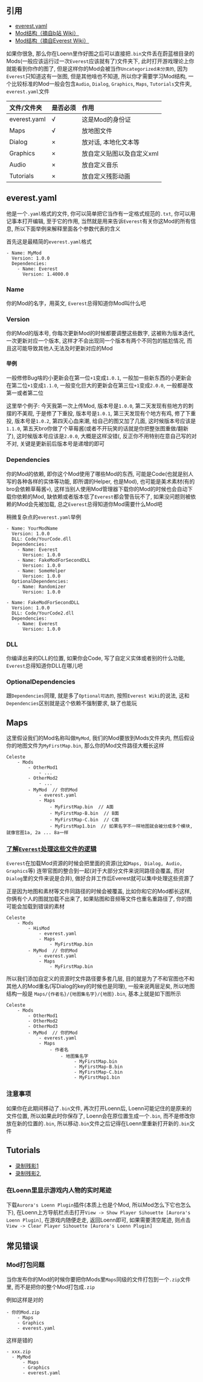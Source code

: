 ## 引用

* [everest.yaml](https://github.com/EverestAPI/Resources/wiki/everest.yaml-Setup)
* [Mod结构（摘自b站 Wiki）](https://wiki.biligame.com/celeste/Mod%E7%BB%93%E6%9E%84)
* [Mod结构（摘自Everest Wiki）](https://github.com/EverestAPI/Resources/wiki/Mod-Structure)

如果你很急, 那么你在Loenn里作好图之后可以直接把`.bin`文件丢在蔚蓝根目录的Mods(一般应该运行过一次`Everest`应该就有了)文件夹下, 此时打开游戏理论上你就能看到你作的图了,
但是这样你的Mod会被当作`Uncategorized未分类的`, 因为`Everest`只知道这有一张图, 但是其他啥也不知道, 所以你才需要学习Mod结构,
一个比较标准的Mod一般会包含`Audio`, `Dialog`, `Graphics`, `Maps`, `Tutorials`文件夹, `everest.yaml`文件

| 文件/文件夹       | 是否必须 | 作用             |
|:-------------|:-----|:---------------|
| everest.yaml | √    | 这是Mod的身份证      |
| Maps         | √    | 放地图文件          |
| Dialog       | ×    | 放对话, 本地化文本等    |
| Graphics     | ×    | 放自定义贴图以及自定义xml |
| Audio        | ×    | 放自定义音乐         |
| Tutorials    | ×    | 放自定义残影动画       |

## everest.yaml

他是一个`.yaml`格式的文件, 你可以简单把它当作有一定格式规范的`.txt`, 你可以用记事本打开编辑,
至于它的作用, 当然就是用来告诉`Everest`有关你这Mod的所有信息, 所以下面举例来解释里面各个参数代表的含义

首先这是最精简的`everest.yaml`格式

```
- Name: MyMod
  Version: 1.0.0 
  Dependencies:
    - Name: Everest
      Version: 1.4000.0
```

### Name

你的Mod的名字，用英文, `Everest`总得知道你Mod叫什么吧

### Version

你的Mod的版本号, 你每次更新Mod的时候都要调整这些数字, 这被称为版本迭代, 一次更新对应一个版本, 这样才不会出现同一个版本有两个不同包的尴尬情况, 而且这可能导致其他人无法及时更新对应的Mod

#### 举例

一般修修Bug啥的小更新会在第一位`+1`变成`1.0.1`, 一般加一些新东西的小更新会在第二位`+1`变成`1.1.0`, 一般变化巨大的更新会在第三位`+1`变成`2.0.0`, 一般都是改第一或者第二位

这里举个例子: 今天我第一次上传Mod, 版本号是`1.0.0`, 第二天发现有些地方的刺摆的不美观, 于是修了下重投, 版本号是`1.0.1`, 第三天发现有个地方有鸡, 修了下重投, 版本号是`1.0.2`, 第四天心血来潮,
给自己的图又加了几面, 这时候版本号应该是`1.1.0`, 第五天bro你做了个草莓酱(或者不开玩笑的话就是你把整张图重做/翻新了), 这时候版本号应该是`2.0.0`, 大概是这样没错(, 反正你不用特别在意自己写的对不对, 关键是更新前后版本号是递增的即可

### Dependencies

你的Mod的依赖, 即你这个Mod使用了哪些Mod的东西, 可能是Code(也就是别人写的各种各样的实体等功能, 即所谓的Helper, 也是Mod), 也可能是美术素材(有的bro会依赖草莓酱💀),
这样当别人使用Mod管理器下载你的Mod的时候也会自动下载你依赖的Mod, 缺依赖或者版本低了`Everest`都会警告玩不了, 如果没问题则被依赖的Mod会先被加载, 总之`Everest`总得知道你Mod需要什么Mod吧

稍微复杂点的`everest.yaml`举例

```
- Name: YourModName
  Version: 1.0.0
  DLL: Code/YourCode.dll
  Dependencies:
    - Name: Everest
      Version: 1.0.0
    - Name: FakeModForSecondDLL
      Version: 1.0.0
    - Name: SomeHelper
      Version: 1.0.0
  OptionalDependencies:
    - Name: Randomizer
      Version: 1.0.0

- Name: FakeModForSecondDLL
  Version: 1.0.0
  DLL: Code/YourCode2.dll
  Dependencies:
    - Name: Everest
      Version: 1.0.0
```

### DLL

你编译出来的DLL的位置, 如果你会Code, 写了自定义实体或者别的什么功能, `Everest`总得知道你DLL在哪儿吧

### OptionalDependencies

跟`Dependencies`同理, 就是多了`Optional可选的`, 按照`Everest Wiki`的说法, 这和`Dependencies`区别就是这个依赖不强制要求, 缺了也能玩

## Maps

这里假设我们的Mod名称叫做`MyMod`, 我们的Mod要放到Mods文件夹内, 然后假设你的地图文件为`MyFirstMap.bin`, 那么你的Mod文件路径大概长这样

```
Celeste
    - Mods
        - OtherMod1
            - ...
        - OtherMod2
            - ...
        - MyMod  // 你的Mod
            - everest.yaml
            - Maps 
                - MyFirstMap.bin  // A面
                - MyFirstMap-B.bin  // B面
                - MyFirstMap-C.bin  // C面
                - MyFirstMap1.bin  // 如果名字不一样地图就会被分成多个模块, 就像官图1a, 2a ... 8a一样
```

### [了解`Everest`处理这些文件的逻辑](https://github.com/EverestAPI/Resources/wiki/FAQ#why-do-i-have-to-include-my-nickname-and-modname-in-my-folders)

`Everest`在加载Mod资源的时候会把里面的资源(比如`Maps, Dialog, Audio, Graphics`等)
连带官图的整合到一起(对于大部分文件来说同路径会覆盖, 而对`Dialog`里的文件来说是合并), 做好合并工作后Everest就可以集中处理这些资源了

正是因为地图和素材等文件同路径的时候会被覆盖, 比如你和它的Mod都长这样, 你俩有个人的图就加载不出来了, 如果贴图和音频等文件也重名重路径了, 你的图可能会加载到错误的素材

```
Celeste
    - Mods
        - HisMod
            - everest.yaml
            - Maps 
                - MyFirstMap.bin
        - MyMod  // 你的Mod
            - everest.yaml
            - Maps 
                - MyFirstMap.bin
```

所以我们添加自定义的资源时文件路径要多套几层, 目的就是为了不和官图也不和其他人的Mod重名(写Dialog的key的时候也是同理), 一般来说两层足矣, 所以地图结构一般是
`Maps/{作者名}/{地图集名字}/{地图}.bin`, 基本上就是如下图所示

```
Celeste
    - Mods
        - OtherMod1
        - OtherMod2
        - OtherMod3
        - MyMod  // 你的Mod
            - everest.yaml
            - Maps 
                - 作者名
                    - 地图集名字
                         - MyFirstMap.bin  
                         - MyFirstMap-B.bin
                         - MyFirstMap-C.bin
                         - MyFirstMap1.bin 
```

### 注意事项

如果你在此期间移动了`.bin`文件, 再次打开Loenn后, Loenn可能记住的是原来的文件位置, 所以如果此时你保存了, Loenn会在原位置生成一个`.bin`, 
而不是修改你放在新的位置的`.bin`, 所以移动`.bin`文件之后记得在Loenn里重新打开新的`.bin`文件

## Tutorials

* [录制残影1](https://wiki.biligame.com/celeste/%E5%AE%9E%E4%BD%93/%E5%AE%98%E5%9B%BE%E5%AE%9E%E4%BD%93#Ghost_Player_Playback)
* [录制残影2](https://github.com/EverestAPI/Resources/wiki/Mod-Structure#adding-custom-tutorial-ghosts),

### 在Loenn里显示游戏内人物的实时尾迹

下载`Aurora's Loenn Plugin`插件(本质上也是个Mod, 所以Mod怎么下它也怎么下), 在Loenn上方导航栏点击打开`View -> Show Player Sihouette [Aurora's Loenn Plugin]`, 在游戏内随便走走,
返回Loenn即可, 如果需要清空尾迹, 则点击`View -> Clear Player Sihouette [Aurora's Loenn Plugin]`

## 常见错误

### Mod打包问题

当你发布你的Mod的时候你要把你Mods里`Maps`同级的文件打包到一个`.zip`文件里, 而不是把你的整个Mod打包成`.zip`

例如这样是对的

```
- 你的Mod.zip
    - Maps
    - Graphics
    - everest.yaml
```

这样是错的

```
- xxx.zip
  - MyMod
      - Maps
      - Graphics
      - everest.yaml
```
